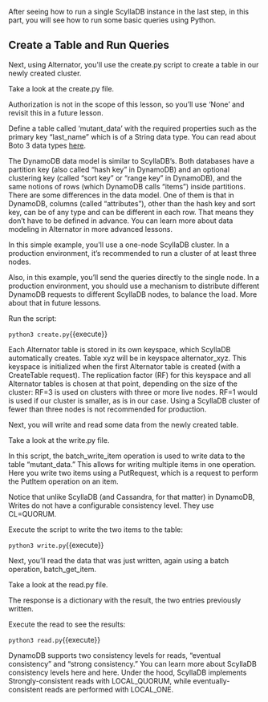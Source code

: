 After seeing how to run a single ScyllaDB instance in the last step, in this part, you will see how to run some basic queries using Python. 

## Create a Table and Run Queries

Next, using Alternator, you'll use the create.py script to create a table in our newly created cluster.

Take a look at the create.py file. 

Authorization is not in the scope of this lesson, so you’ll use ‘None’ and revisit this in a future lesson. 

Define a table called ‘mutant_data’ with the required properties such as the primary key “last_name” which is of a String data type. You can read about Boto 3 data types [here](https://boto3.amazonaws.com/v1/documentation/api/latest/reference/customizations/dynamodb.html#valid-dynamodb-types). 

The DynamoDB data model is similar to ScyllaDB’s. Both databases have a partition key (also called “hash key” in DynamoDB) and an optional clustering key (called “sort key” or “range key” in DynamoDB), and the same notions of rows (which DynamoDB calls “items”) inside partitions. There are some differences in the data model. One of them is that in DynamoDB, columns (called “attributes”), other than the hash key and sort key, can be of any type and can be different in each row. That means they don’t have to be defined in advance. You can learn more about data modeling in Alternator in more advanced lessons. 

In this simple example, you'll use a one-node ScyllaDB cluster. In a production environment, it’s recommended to run a cluster of at least three nodes. 

Also, in this example, you’ll send the queries directly to the single node. In a production environment, you should use a mechanism to distribute different DynamoDB requests to different ScyllaDB nodes, to balance the load. More about that in future lessons. 

Run the script: 

`python3 create.py`{{execute}}

Each Alternator table is stored in its own keyspace, which ScyllaDB automatically creates. Table xyz will be in keyspace alternator_xyz. This keyspace is initialized when the first Alternator table is created (with a CreateTable request). The replication factor (RF) for this keyspace and all Alternator tables is chosen at that point, depending on the size of the cluster: RF=3 is used on clusters with three or more live nodes. RF=1 would is used if our cluster is smaller, as is in our case. Using a ScyllaDB cluster of fewer than three nodes is not recommended for production. 

Next, you will write and read some data from the newly created table. 

Take a look at the write.py file. 

In this script, the batch_write_item operation is used to write data to the table “mutant_data.” This allows for writing multiple items in one operation. Here you write two items using a PutRequest, which is a request to perform the PutItem operation on an item. 

Notice that unlike ScyllaDB (and Cassandra, for that matter) in DynamoDB, Writes do not have a configurable consistency level. They use CL=QUORUM. 

Execute the script to write the two items to the table:

`python3 write.py`{{execute}}

Next, you’ll read the data that was just written, again using a batch operation, batch_get_item. 

Take a look at the read.py file. 

The response is a dictionary with the result, the two entries previously written. 

Execute the read to see the results:

`python3 read.py`{{execute}}

DynamoDB supports two consistency levels for reads, “eventual consistency” and “strong consistency.” You can learn more about ScyllaDB consistency levels here and here. Under the hood, ScyllaDB implements Strongly-consistent reads with LOCAL_QUORUM, while eventually-consistent reads are performed with LOCAL_ONE.
